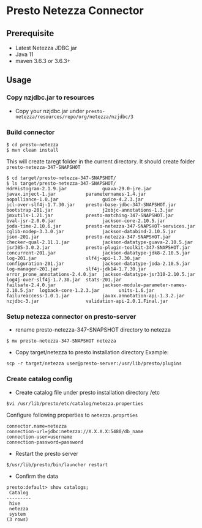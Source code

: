 # Presto Netezza Connector

## Prerequisite
- Latest Netezza JDBC jar
- Java 11
- maven 3.6.3 or 3.6.3+

## Usage
### Copy nzjdbc.jar to resources
- Copy your nzjdbc.jar under `presto-netezza/resources/repo/org/netezza/nzjdbc/3`

### Build connector
```
$ cd presto-netezza
$ mvn clean install
```
This will create taregt folder in the current directory. It should create folder `presto-netezza-347-SNAPSHOT`
```
$ cd target/presto-netezza-347-SNAPSHOT/
$ ls target/presto-netezza-347-SNAPSHOT/
HdrHistogram-2.1.9.jar             guava-29.0-jre.jar                         javax.inject-1.jar           parameternames-1.4.jar
aopalliance-1.0.jar                guice-4.2.3.jar                            jcl-over-slf4j-1.7.30.jar    presto-base-jdbc-347-SNAPSHOT.jar
bootstrap-201.jar                  j2objc-annotations-1.3.jar                 jmxutils-1.21.jar            presto-matching-347-SNAPSHOT.jar
bval-jsr-2.0.0.jar                 jackson-core-2.10.5.jar                    joda-time-2.10.6.jar         presto-netezza-347-SNAPSHOT-services.jar
cglib-nodep-3.3.0.jar              jackson-databind-2.10.5.jar                json-201.jar                 presto-netezza-347-SNAPSHOT.jar
checker-qual-2.11.1.jar            jackson-datatype-guava-2.10.5.jar          jsr305-3.0.2.jar             presto-plugin-toolkit-347-SNAPSHOT.jar
concurrent-201.jar                 jackson-datatype-jdk8-2.10.5.jar           log-201.jar                  slf4j-api-1.7.30.jar
configuration-201.jar              jackson-datatype-joda-2.10.5.jar           log-manager-201.jar          slf4j-jdk14-1.7.30.jar
error_prone_annotations-2.4.0.jar  jackson-datatype-jsr310-2.10.5.jar         log4j-over-slf4j-1.7.30.jar  stats-201.jar
failsafe-2.4.0.jar                 jackson-module-parameter-names-2.10.5.jar  logback-core-1.2.3.jar       units-1.6.jar
failureaccess-1.0.1.jar            javax.annotation-api-1.3.2.jar             nzjdbc-3.jar                 validation-api-2.0.1.Final.jar
```

### Setup netezza connector on presto-server
- rename presto-netezza-347-SNAPSHOT directory to netezza
```
$ mv presto-netezza-347-SNAPSHOT netezza
```

- Copy target/netezza to presto installation directory 
Example:

```
scp -r target/netezza user@presto-server:/usr/lib/presto/plugins
```

### Create catalog config
- Create catalog file under presto installation directory /etc
```
$vi /usr/lib/presto/etc/catalog/netezza.properties
```
Configure following properties to `netezza.proprties`
```
connector.name=netezza
connection-url=jdbc:netezza://X.X.X.X:5480/db_name
connection-user=username
connection-password=password
```

- Restart the presto server
```
$/usr/lib/presto/bin/launcher restart
```

- Confirm the data
```
presto:default> show catalogs;
 Catalog 
---------
 hive    
 netezza 
 system  
(3 rows)

```






